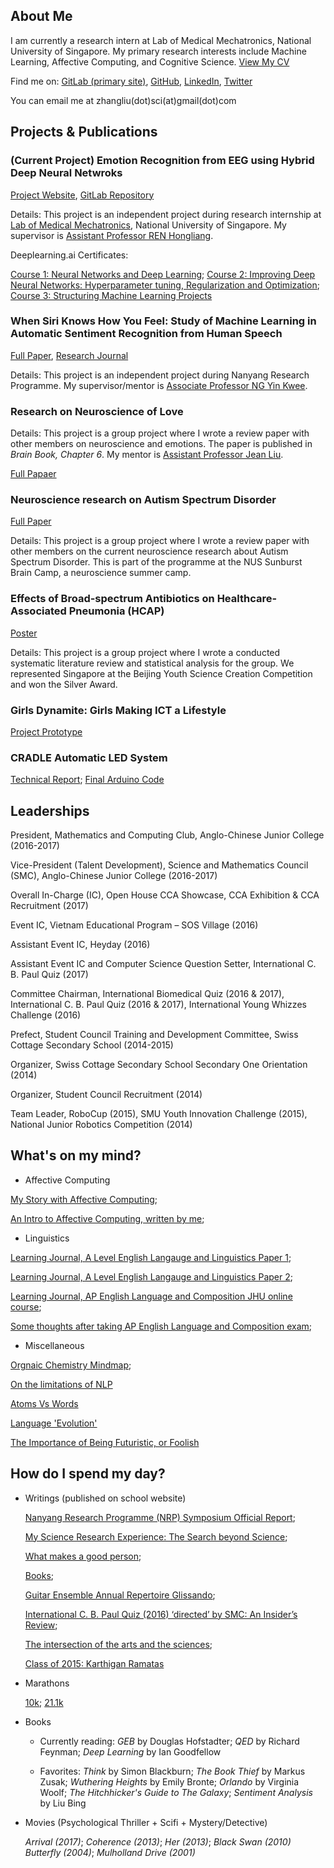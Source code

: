 ## About Me

I am currently a research intern at Lab of Medical Mechatronics, National University of Singapore. My primary research interests include Machine Learning, Affective Computing, and Cognitive Science. [View My CV](https://github.com/zhangliu6/pdfs/blob/master/Zhang%20Liu's%20CV_25%20Feb.pdf)

Find me on: [GitLab (primary site)](https://gitlab.com/Liu6), [GitHub](https://github.com/zhangliu6), [LinkedIn](https://www.linkedin.com/in/liu-zhang-384a85132/), [Twitter](https://twitter.com/ireallyloveELL)

You can email me at zhangliu(dot)sci(at)gmail(dot)com

## Projects & Publications

### **(Current Project) Emotion Recognition from EEG using Hybrid Deep Neural Netwroks**

[Project Website](https://sites.google.com/view/liu-zhang/home), [GitLab Repository](https://gitlab.com/mobarakol.islam/Zhang_Liu.git)

Details: This project is an independent project during research internship at [Lab of Medical Mechatronics](http://bioeng.nus.edu.sg/mm/), National University of Singapore. My supervisor is [Assistant Professor REN Hongliang](http://www.bioeng.nus.edu.sg/people/PI/REN/).

Deeplearning.ai Certificates: 

[Course 1: Neural Networks and Deep Learning](https://github.com/zhangliu6/pdfs/blob/master/Deeplearning%20Course%201%20Certificate.pdf);
[Course 2: Improving Deep Neural Networks: Hyperparameter tuning, Regularization and Optimization](https://github.com/zhangliu6/pdfs/blob/master/Deeplearning%20Course%202%20Certificate.pdf);
[Course 3: Structuring Machine Learning Projects](https://github.com/zhangliu6/pdfs/blob/master/Deeplearning%20Course%203%20Certificate.pdf)

### **When Siri Knows How You Feel: Study of Machine Learning in Automatic Sentiment Recognition from Human Speech**

[Full Paper](https://github.com/zhangliu6/pdfs/blob/master/FICC%202018_Camera%20Ready%20Version_FINAL.pdf), [Research Journal](https://github.com/zhangliu6/pdfs/blob/master/Research%20Journal.pdf)

Details: This project is an independent project during Nanyang Research Programme. My supervisor/mentor is [Associate Professor NG Yin Kwee](http://research.ntu.edu.sg/expertise/academicprofile/Pages/StaffProfile.aspx?ST_EMAILID=MYKNG).

### Research on Neuroscience of Love

Details: This project is a group project where I wrote a review paper with other members on neuroscience and emotions. The paper is published in *Brain Book, Chapter 6*. My mentor is [Assistant Professor Jean Liu](https://www.yale-nus.edu.sg/about/faculty/jean-liu/).

[Full Papaer](https://github.com/zhangliu6/pdfs/blob/master/Neuroscience%20of%20Love_ACJC_Finalised.pdf)

### Neuroscience research on Autism Spectrum Disorder

[Full Paper](https://github.com/zhangliu6/pdfs/blob/master/Autism%20Spectrum%20Disorder_ACJC_STEP-NUS%20Sunburnst%20Camp%202017.pdf)

Details: This project is a group project where I wrote a review paper with other members on the current neuroscience research about Autism Spectrum Disorder. This is part of the programme at the NUS Sunburst Brain Camp, a neuroscience summer camp. 

### Effects of Broad-spectrum Antibiotics on Healthcare-Associated Pneumonia (HCAP)

[Poster](https://github.com/zhangliu6/pdfs/blob/master/Pneumonia%20poster%20FINAL.pdf)

Details: This project is a group project where I wrote a conducted systematic literature review and statistical analysis for the group. We represented Singapore at the Beijing Youth Science Creation Competition and won the Silver Award.

### Girls Dynamite: Girls Making ICT a Lifestyle

[Project Prototype](https://github.com/zhangliu6/pdfs/blob/master/WR_Final.pdf)

### CRADLE Automatic LED System

[Technical Report](https://github.com/zhangliu6/pdfs/blob/master/Technical%20Report.pdf); [Final Arduino Code](https://github.com/zhangliu6/pdfs/blob/master/Final%20Arduino%20Code.pdf)

## Leaderships

President, Mathematics and Computing Club, Anglo-Chinese Junior College (2016-2017)

Vice-President (Talent Development), Science and Mathematics Council (SMC), Anglo-Chinese Junior
College (2016-2017)

Overall In-Charge (IC), Open House CCA Showcase, CCA Exhibition & CCA Recruitment (2017)

Event IC, Vietnam Educational Program – SOS Village (2016)

Assistant Event IC, Heyday (2016)

Assistant Event IC and Computer Science Question Setter, International C. B. Paul Quiz (2017)

Committee Chairman, International Biomedical Quiz (2016 & 2017), International C. B. Paul Quiz
(2016 & 2017), International Young Whizzes Challenge (2016)

Prefect, Student Council Training and Development Committee, Swiss Cottage Secondary School
(2014-2015)

Organizer, Swiss Cottage Secondary School Secondary One Orientation (2014)

Organizer, Student Council Recruitment (2014)

Team Leader, RoboCup (2015), SMU Youth Innovation Challenge (2015), National Junior Robotics
Competition (2014)

## What's on my mind?

* Affective Computing 

[My Story with Affective Computing](https://github.com/zhangliu6/pdfs/blob/master/My%20Aspiration_Affective%20Computing.pdf); 

[An Intro to Affective Computing, written by me](https://github.com/zhangliu6/pdfs/blob/master/Introduction%20to%20Affective%20Computing.pdf); 

* Linguistics

[Learning Journal, A Level English Langauge and Linguistics Paper 1](https://github.com/zhangliu6/pdfs/blob/master/ELL%20P1.pdf);

[Learning Journal, A Level English Langauge and Linguistics Paper 2](https://github.com/zhangliu6/pdfs/blob/master/ELL%20P2%20Updated.pdf);

[Learning Journal, AP English Language and Composition JHU online course](https://github.com/zhangliu6/pdfs/blob/master/AP%20ELC.pdf%202.zip);

[Some thoughts after taking AP English Language and Composition exam](https://github.com/zhangliu6/pdfs/blob/master/Final%20Process%20Letter.pdf);

* Miscellaneous

[Orgnaic Chemistry Mindmap](https://github.com/zhangliu6/pdfs/blob/master/IMG_9163.jpg);

[On the limitations of NLP](https://github.com/zhangliu6/pdfs/blob/master/On_Limitations_of_NLP.md)

[Atoms Vs Words](https://github.com/zhangliu6/pdfs/blob/master/Atoms_vs_Words.md)

[Language 'Evolution'](https://github.com/zhangliu6/pdfs/blob/master/Language_'Evolution'.md)

[The Importance of Being Futuristic, or Foolish](https://github.com/zhangliu6/pdfs/blob/master/The_Importance_of_Being_Futuristic_or_Foolish.md)

## How do I spend my day?

* Writings (published on school website)
  
   [Nanyang Research Programme (NRP) Symposium Official Report](http://acjc.moe.edu.sg/showcase/2017/nanyang-research-project-symposium);
   
   [My Science Research Experience: The Search beyond Science](https://acjcmaniac.learnaholic.com/?p=19328);  
   
   [What makes a good person](https://acjcmaniac.learnaholic.com/?p=18937);
   
   [Books](https://acjcmaniac.learnaholic.com/?p=18945);
   
   [Guitar Ensemble Annual Repertoire Glissando](https://acjcmaniac.learnaholic.com/?p=17542);
   
   [International C. B. Paul Quiz (2016) ‘directed’ by SMC: An Insider’s Review](https://acjcmaniac.learnaholic.com/?p=17560);
   
   [The intersection of the arts and the sciences](https://acjcmaniac.learnaholic.com/?p=17279);
   
   [Class of 2015: Karthigan Ramatas](https://acjcmaniac.learnaholic.com/?p=17182)
   
    
* Marathons

   [10k](https://github.com/zhangliu6/pdfs/blob/master/21414.pdf); [21.1k](https://github.com/zhangliu6/pdfs/blob/master/SCSM%202017%20Cert.pdf)

* Books

  * Currently reading: *GEB* by Douglas Hofstadter; *QED* by Richard Feynman; *Deep Learning* by Ian Goodfellow
  
  * Favorites: *Think* by Simon Blackburn; *The Book Thief* by Markus Zusak; *Wuthering Heights* by Emily Bronte; *Orlando* by Virginia Woolf; *The Hitchhicker's Guide to The Galaxy*; *Sentiment Analysis* by Liu Bing
  
* Movies (Psychological Thriller + Scifi + Mystery/Detective)

   *Arrival (2017)*; *Coherence (2013)*; *Her (2013)*; *Black Swan (2010)* *Butterfly (2004)*; *Mulholland Drive (2001)*

